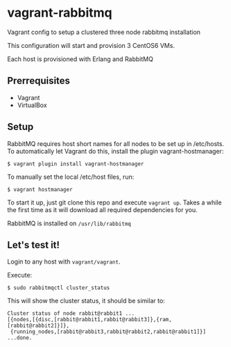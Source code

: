 vagrant-rabbitmq
=============

Vagrant config to setup a clustered three node rabbitmq installation

This configuration will start and provision 3 CentOS6 VMs.

Each host is provisioned with Erlang and RabbitMQ

Prerrequisites
-------------------------
* Vagrant
* VirtualBox

Setup
-------------------------

RabbitMQ requires host short names for all nodes to be set up in /etc/hosts. To automatically let Vagrant do this, install the plugin vagrant-hostmanager:

```$ vagrant plugin install vagrant-hostmanager```

To manually set the local /etc/host files, run:

```$ vagrant hostmanager```

To start it up, just git clone this repo and execute ```vagrant up```. Takes a while the first time as it will download all required dependencies for you.

RabbitMQ is installed on ```/usr/lib/rabbitmq```

Let's test it!
-------------------------

Login to any host with ```vagrant/vagrant```.

Execute:

```$ sudo rabbitmqctl cluster_status```

This will show the cluster status, it should be similar to:

```
Cluster status of node rabbit@rabbit1 ...
[{nodes,[{disc,[rabbit@rabbit1,rabbit@rabbit3]},{ram,[rabbit@rabbit2]}]},
 {running_nodes,[rabbit@rabbit3,rabbit@rabbit2,rabbit@rabbit1]}]
...done.
```
